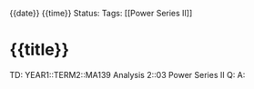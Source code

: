 {{date}} {{time}}
Status: 
Tags: [[Power Series II]]
# {{title}}

TD: YEAR1::TERM2::MA139 Analysis 2::03 Power Series II
Q: 
A: 